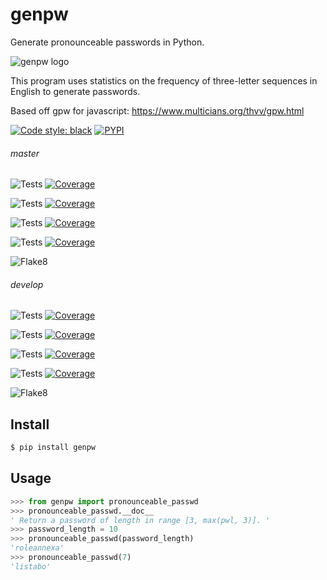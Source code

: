 # genpw
Generate pronounceable passwords in Python.

![genpw logo](https://docs.arrai-dev.com/genpw/readme/genpw.png) 

This program uses statistics on the frequency of three-letter sequences in English to generate passwords.

Based off gpw for javascript: https://www.multicians.org/thvv/gpw.html

[![Code style: black](https://img.shields.io/badge/code%20style-black-000000.svg?style=for-the-badge)](https://github.com/psf/black) [![PYPI](https://img.shields.io/pypi/v/genpw?style=for-the-badge)](https://pypi.org/project/genpw/)

###### master

![Tests](https://docs.arrai-dev.com/genpw/artifacts/master/python39.svg) [![Coverage](https://docs.arrai-dev.com/genpw/artifacts/master/python39.coverage.svg)](https://docs.arrai-dev.com/genpw/artifacts/master/htmlcov_python39/)

![Tests](https://docs.arrai-dev.com/genpw/artifacts/master/python38.svg) [![Coverage](https://docs.arrai-dev.com/genpw/artifacts/master/python38.coverage.svg)](https://docs.arrai-dev.com/genpw/artifacts/master/htmlcov_python38/)

![Tests](https://docs.arrai-dev.com/genpw/artifacts/master/python37.svg) [![Coverage](https://docs.arrai-dev.com/genpw/artifacts/master/python37.coverage.svg)](https://docs.arrai-dev.com/genpw/artifacts/master/htmlcov_python37/)

![Tests](https://docs.arrai-dev.com/genpw/artifacts/master/python36.svg) [![Coverage](https://docs.arrai-dev.com/genpw/artifacts/master/python36.coverage.svg)](https://docs.arrai-dev.com/genpw/artifacts/master/htmlcov_python36/)

![Flake8](https://docs.arrai-dev.com/genpw/artifacts/master/flake8.svg)

###### develop

![Tests](https://docs.arrai-dev.com/genpw/artifacts/develop/python39.svg) [![Coverage](https://docs.arrai-dev.com/genpw/artifacts/develop/python39.coverage.svg)](https://docs.arrai-dev.com/genpw/artifacts/develop/htmlcov_python39/)

![Tests](https://docs.arrai-dev.com/genpw/artifacts/develop/python38.svg) [![Coverage](https://docs.arrai-dev.com/genpw/artifacts/develop/python38.coverage.svg)](https://docs.arrai-dev.com/genpw/artifacts/develop/htmlcov_python38/)

![Tests](https://docs.arrai-dev.com/genpw/artifacts/develop/python37.svg) [![Coverage](https://docs.arrai-dev.com/genpw/artifacts/develop/python37.coverage.svg)](https://docs.arrai-dev.com/genpw/artifacts/develop/htmlcov_python37/)

![Tests](https://docs.arrai-dev.com/genpw/artifacts/develop/python36.svg) [![Coverage](https://docs.arrai-dev.com/genpw/artifacts/develop/python36.coverage.svg)](https://docs.arrai-dev.com/genpw/artifacts/develop/htmlcov_python36/)

![Flake8](https://docs.arrai-dev.com/genpw/artifacts/develop/flake8.svg)

## Install

```bash
$ pip install genpw
```

## Usage

```python
>>> from genpw import pronounceable_passwd
>>> pronounceable_passwd.__doc__
' Return a password of length in range [3, max(pwl, 3)]. '
>>> password_length = 10
>>> pronounceable_passwd(password_length)
'roleannexa'
>>> pronounceable_passwd(7)
'listabo'
```
